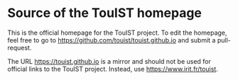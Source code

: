 # Source of the TouIST homepage

This is the official homepage for the TouIST project. To edit the homepage,
feel free to go to https://github.com/touist/touist.github.io and submit a
pull-request.

The URL https://touist.github.io is a mirror and should not be used for official
links to the TouIST project. Instead, use https://www.irit.fr/touist.
